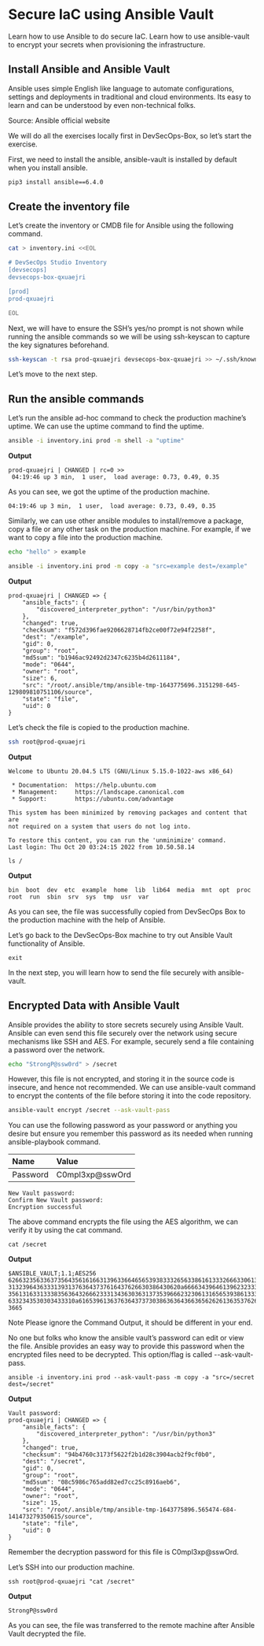 # Secure IaC using Ansible Vault
Learn how to use Ansible to do secure IaC.
Learn how to use ansible-vault to encrypt your secrets when provisioning the infrastructure.

## Install Ansible and Ansible Vault
Ansible uses simple English like language to automate configurations, settings and deployments in traditional and cloud environments. Its easy to learn and can be understood by even non-technical folks.

Source: Ansible official website

We will do all the exercises locally first in DevSecOps-Box, so let’s start the exercise.

First, we need to install the ansible, ansible-vault is installed by default when you install ansible.
```sh
pip3 install ansible==6.4.0
```
## Create the inventory file
Let’s create the inventory or CMDB file for Ansible using the following command.
```sh
cat > inventory.ini <<EOL

# DevSecOps Studio Inventory
[devsecops]
devsecops-box-qxuaejri

[prod]
prod-qxuaejri

EOL
```
Next, we will have to ensure the SSH’s yes/no prompt is not shown while running the ansible commands so we will be using ssh-keyscan to capture the key signatures beforehand.
```sh
ssh-keyscan -t rsa prod-qxuaejri devsecops-box-qxuaejri >> ~/.ssh/known_hosts
```
Let’s move to the next step.
## Run the ansible commands
Let’s run the ansible ad-hoc command to check the production machine’s uptime. We can use the uptime command to find the uptime.
```sh
ansible -i inventory.ini prod -m shell -a "uptime"
```
**Output**
```
prod-qxuaejri | CHANGED | rc=0 >>
 04:19:46 up 3 min,  1 user,  load average: 0.73, 0.49, 0.35
```
As you can see, we got the uptime of the production machine.
```
04:19:46 up 3 min,  1 user,  load average: 0.73, 0.49, 0.35
```
Similarly, we can use other ansible modules to install/remove a package, copy a file or any other task on the production machine.
For example, if we want to copy a file into the production machine.
```sh
echo "hello" > example
```
```sh
ansible -i inventory.ini prod -m copy -a "src=example dest=/example"
```
**Output**
```
prod-qxuaejri | CHANGED => {
    "ansible_facts": {
        "discovered_interpreter_python": "/usr/bin/python3"
    },
    "changed": true,
    "checksum": "f572d396fae9206628714fb2ce00f72e94f2258f",
    "dest": "/example",
    "gid": 0,
    "group": "root",
    "md5sum": "b1946ac92492d2347c6235b4d2611184",
    "mode": "0644",
    "owner": "root",
    "size": 6,
    "src": "/root/.ansible/tmp/ansible-tmp-1643775696.3151298-645-129809810751106/source",
    "state": "file",
    "uid": 0
}
```
Let’s check the file is copied to the production machine.
```sh
ssh root@prod-qxuaejri
```
**Output**
```
Welcome to Ubuntu 20.04.5 LTS (GNU/Linux 5.15.0-1022-aws x86_64)

 * Documentation:  https://help.ubuntu.com
 * Management:     https://landscape.canonical.com
 * Support:        https://ubuntu.com/advantage

This system has been minimized by removing packages and content that are
not required on a system that users do not log into.

To restore this content, you can run the 'unminimize' command.
Last login: Thu Oct 20 03:24:15 2022 from 10.50.58.14
```
```
ls /
```
**Output**
```
bin  boot  dev  etc  example  home  lib  lib64  media  mnt  opt  proc  root  run  sbin  srv  sys  tmp  usr  var
```
As you can see, the file was successfully copied from DevSecOps Box to the production machine with the help of Ansible.

Let’s go back to the DevSecOps-Box machine to try out Ansible Vault functionality of Ansible.
```
exit
```
In the next step, you will learn how to send the file securely with ansible-vault.

## Encrypted Data with Ansible Vault
Ansible provides the ability to store secrets securely using Ansible Vault. Ansible can even send this file securely over the network using secure mechanisms like SSH and AES. For example, securely send a file containing a password over the network.
```sh
echo "StrongP@ssw0rd" > /secret
```
However, this file is not encrypted, and storing it in the source code is insecure, and hence not recommended. We can use ansible-vault command to encrypt the contents of the file before storing it into the code repository.
```sh
ansible-vault encrypt /secret --ask-vault-pass
```
You can use the following password as your password or anything you desire but ensure you remember this password as its needed when running ansible-playbook command.

|Name	|Value|
|:---|:----|
|Password|	C0mpl3xp@sswOrd|

```
New Vault password:
Confirm New Vault password:
Encryption successful
```
The above command encrypts the file using the AES algorithm, we can verify it by using the cat command.
```
cat /secret
```
**Output**
```
$ANSIBLE_VAULT;1.1;AES256
62663235633637356435616166313963366465653938333265633861613332666330613334653330
3132396436333139313763643737616437626630386430620a666634396461396232333963356530
35613163313338356364326662333134363036313735396662323061316565393861333265643531
6332343530303433310a616539613637636437373038636364366365626261363537626231633362
3665
```
Note
Please ignore the Command Output, it should be different in your end.

No one but folks who know the ansible vault’s password can edit or view the file. Ansible provides an easy way to provide this password when the encrypted files need to be decrypted. This option/flag is called --ask-vault-pass.
```
ansible -i inventory.ini prod --ask-vault-pass -m copy -a "src=/secret dest=/secret"
```
**Output**
```
Vault password:
prod-qxuaejri | CHANGED => {
    "ansible_facts": {
        "discovered_interpreter_python": "/usr/bin/python3"
    },
    "changed": true,
    "checksum": "94b4760c3173f5622f2b1d28c3904acb2f9cf0b0",
    "dest": "/secret",
    "gid": 0,
    "group": "root",
    "md5sum": "08c5986c765add82ed7cc25c8916aeb6",
    "mode": "0644",
    "owner": "root",
    "size": 15,
    "src": "/root/.ansible/tmp/ansible-tmp-1643775896.565474-684-141473279350615/source",
    "state": "file",
    "uid": 0
}
```
Remember the decryption password for this file is C0mpl3xp@sswOrd.

Let’s SSH into our production machine.
```
ssh root@prod-qxuaejri "cat /secret"
```
**Output**
```
StrongP@ssw0rd
```
As you can see, the file was transferred to the remote machine after Ansible Vault decrypted the file.
